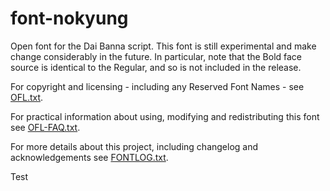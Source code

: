 font-nokyung
============

Open font for the Dai Banna script. This font is still experimental and make change considerably in the future. In particular, note that the Bold face source is identical to the Regular, and so is not included in the release.

For copyright and licensing - including any Reserved Font Names - see [OFL.txt](OFL.txt).

For practical information about using, modifying and redistributing this font see [OFL-FAQ.txt](OFL-FAQ.txt).

For more details about this project, including changelog and acknowledgements see [FONTLOG.txt](FONTLOG.txt).

Test
